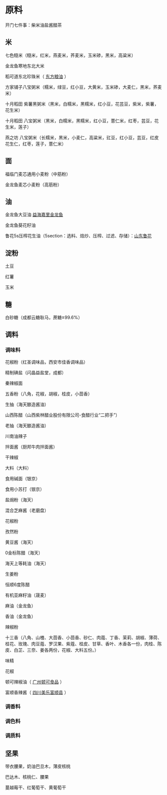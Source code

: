 # 原料

开门七件事：柴米油盐酱醋茶

## 米

七色糙米（糙米，红米，燕麦米，荞麦米，玉米碜，黑米，高粱米）

金龙鱼寒地东北大米

稻可道东北珍珠米（ [东方粮油](http://www.orientfoods.com.cn/) ）

方家铺子八宝粥米（糯米，绿豆，红小豆，大黄米，玉米碜，大麦仁，黑米，荞麦米）

十月稻田 紫薯黑粥米（黑米，白糯米，黑糯米，红小豆，花芸豆，紫米，紫薯，花生米）

十月稻田 八宝粥米（黑米，白糯米，黑糯米，红小豆，薏仁米，红枣，芸豆，花生米，莲子）

燕之坊 八宝粥米（长糯米，黑米，小麦仁，高粱米，豇豆，红小豆，芸豆，红皮花生仁，红枣，莲子，薏仁米）

## 面

福临门麦芯通用小麦粉（中筋粉）

金龙鱼麦芯小麦粉（高筋粉）

## 油

金龙鱼大豆油 [益海嘉里金龙鱼](https://www.jinlongyu.cn/)

金龙鱼葵花籽油

鲁花5s压榨花生油（5section：选料、焙炒、压榨、过滤、存储）：[山东鲁花](https://www.luhua.cn/) 

## 淀粉

土豆

红薯

玉米

## 糖

白砂糖（成都云糖耿马，蔗糖≥99.6%）


## 调料

### 调味料


花椒粉（红圣调味品，西安市佳香调味品）

精制碘盐（闪晶益盐堂，成都）

秦辣椒面

五香粉（八角，花椒，胡椒，桂皮，小茴香）

生抽（海天酿造酱油）

山西陈醋（山西紫林醋业股份有限公司-食醋行业“二把手”）

老抽（海天酿造酱油）

川南油辣子

拌面酱（厨邦牛肉拌面酱）

干辣椒

大料（大料）

食用碱面（银京）

食用小苏打（银京）

盐焗粉（海天）

混合芝麻酱（老磨盘）

花椒粉

孜然粉

黄豆酱（海天）

0金标陈醋（海天）

海天上等耗油（海天）

生姜粉

恒顺6度陈醋

有机亚麻籽油（晟麦）

麻油（金龙鱼）

香油（金龙鱼）

辣椒粉

十三香（八角、山楂、大茴香、小茴香、砂仁、肉蔻、丁香、茉莉、胡椒、薄荷、桂花、玫瑰、肉豆蔻、罗汉果、紫蔻、桂皮、甘草、香叶、木香各一份，肉桂、陈皮、白芷、三奈、姜各两份，花椒、大料五份。）

味精

花椒

顿可辣椒油（ [广州顿可食品](http://www.gzdunke.com/) ）

富顺香辣酱（ [四川美乐富顺县](http://www.meilefood.com/index) ）



### 调香料

### 调色料

### 调质料


## 坚果

带衣腰果，奶油巴旦木，薄皮核桃

巴达木、核桃仁、腰果

蔓越莓干、红葡萄干、黄葡萄干

